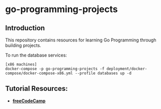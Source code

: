 # go-programming-projects

## Introduction

This repository contains resources for learning Go Programming through building projects.

To run the database services:

```
[x86 machines]
docker-compose -p go-programming-projects -f deployment/docker-compose/docker-compose-x86.yml --profile databases up -d
```

## Tutorial Resources:
* **[freeCodeCamp](https://www.freecodecamp.org/news/learn-go-by-building-11-projects/)**